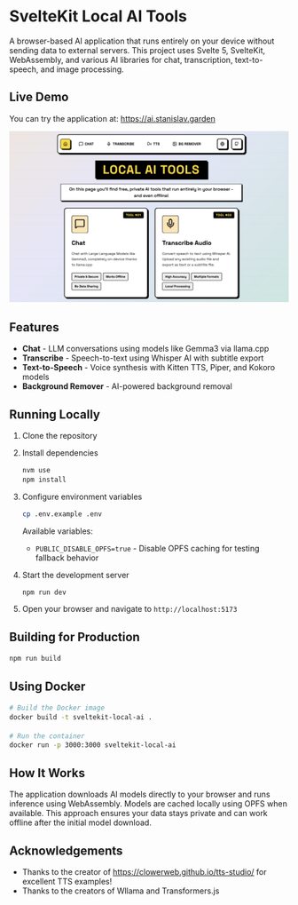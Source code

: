 # SvelteKit Local AI Tools

A browser-based AI application that runs entirely on your device without sending data to external servers. This project uses Svelte 5, SvelteKit, WebAssembly, and various AI libraries for chat, transcription, text-to-speech, and image processing.

## Live Demo

You can try the application at:
https://ai.stanislav.garden

![Screenshot](./.github/screenshot.png)

## Features

- **Chat** - LLM conversations using models like Gemma3 via llama.cpp
- **Transcribe** - Speech-to-text using Whisper AI with subtitle export
- **Text-to-Speech** - Voice synthesis with Kitten TTS, Piper, and Kokoro models
- **Background Remover** - AI-powered background removal

## Running Locally

1. Clone the repository

2. Install dependencies

   ```bash
   nvm use
   npm install
   ```

3. Configure environment variables

   ```bash
   cp .env.example .env
   ```

   Available variables:
   - `PUBLIC_DISABLE_OPFS=true` - Disable OPFS caching for testing fallback behavior

4. Start the development server

   ```bash
   npm run dev
   ```

5. Open your browser and navigate to `http://localhost:5173`

## Building for Production

```bash
npm run build
```

## Using Docker

```bash
# Build the Docker image
docker build -t sveltekit-local-ai .

# Run the container
docker run -p 3000:3000 sveltekit-local-ai
```

## How It Works

The application downloads AI models directly to your browser and runs inference using WebAssembly. Models are cached locally using OPFS when available. This approach ensures your data stays private and can work offline after the initial model download.

## Acknowledgements

- Thanks to the creator of https://clowerweb.github.io/tts-studio/ for excellent TTS examples!
- Thanks to the creators of Wllama and Transformers.js
